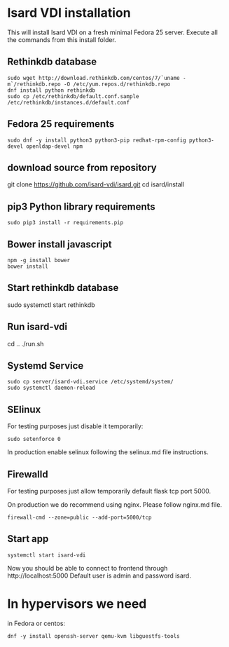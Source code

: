 # Isard VDI installation

This will install Isard VDI on a fresh minimal Fedora 25 server.
Execute all the commands from this install folder.

## Rethinkdb database
```
sudo wget http://download.rethinkdb.com/centos/7/`uname -m`/rethinkdb.repo -O /etc/yum.repos.d/rethinkdb.repo
dnf install python rethinkdb
sudo cp /etc/rethinkdb/default.conf.sample /etc/rethinkdb/instances.d/default.conf
```

## Fedora 25 requirements
```
sudo dnf -y install python3 python3-pip redhat-rpm-config python3-devel openldap-devel npm
```

## download source from repository

git clone https://github.com/isard-vdi/isard.git
cd isard/install

## pip3 Python library requirements
```
sudo pip3 install -r requirements.pip
```

## Bower install javascript
```
npm -g install bower
bower install
```

## Start rethinkdb database
sudo systemctl start rethinkdb

## Run isard-vdi

cd ..
./run.sh 

## Systemd Service
```
sudo cp server/isard-vdi.service /etc/systemd/system/
sudo systemctl daemon-reload
```

## SElinux

For testing purposes just disable it temporarily:
```
sudo setenforce 0
```
In production enable selinux following the selinux.md file instructions.


## Firewalld

For testing purposes just allow temporarily default flask tcp port 5000.

On production we do recommend using nginx. Please follow nginx.md file.
```
firewall-cmd --zone=public --add-port=5000/tcp
```

## Start app
```
systemctl start isard-vdi
```

Now you should be able to connect to frontend through http://localhost:5000
Default user is admin and password isard.


# In hypervisors we need


in Fedora or centos:
```
dnf -y install openssh-server qemu-kvm libguestfs-tools
```